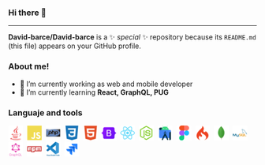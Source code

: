 ### Hi there 👋

---
**David-barce/David-barce** is a ✨ _special_ ✨ repository because its `README.md` (this file) appears on your GitHub profile.

### About me!

- 🔭 I’m currently working as web and mobile developer
- 🌱 I’m currently learning **React, GraphQL, PUG**


<div align="left">
  <h3> Languaje and tools </h3>
  <div>
    <!-- lenguaje-->
    <img src="https://github.com/devicons/devicon/blob/master/icons/java/java-plain.svg" title="JAVA" alt="JAVA" width="30" height="30"/>&nbsp;
    <img src="https://github.com/devicons/devicon/blob/master/icons/javascript/javascript-plain.svg" title="JavaScript" alt="JavaScrpt" width="30" height="30"/>&nbsp;
    <img src="https://github.com/devicons/devicon/blob/master/icons/php/php-original.svg" title="PHP" alt="PHP" width="30" height="30"/>&nbsp;
    <img src="https://github.com/devicons/devicon/blob/master/icons/css3/css3-plain.svg" title="CSS3" alt="CSS3" width="30" height="30"/>&nbsp;
    <img src="https://github.com/devicons/devicon/blob/master/icons/html5/html5-plain.svg" title="HTML5" alt="HTML" width="30" height="30"/>&nbsp;
    <img src="https://github.com/devicons/devicon/blob/master/icons/bootstrap/bootstrap-original.svg" title="CSS3" alt="CSS3" width="30" height="30"/>&nbsp;
    <!-- framework-->
    <img src="https://github.com/devicons/devicon/blob/master/icons/react/react-original.svg" title="REACT" alt="REACT" width="30" height="30"/>&nbsp;
    <img src="https://github.com/devicons/devicon/blob/master/icons/nodejs/nodejs-plain.svg" title="NODEJS" alt="NODEJS" width="30" height="30"/>&nbsp;
    <img src="https://github.com/devicons/devicon/blob/master/icons/androidstudio/androidstudio-original.svg" title="ANDROID" alt="ANDROID" width="30" height="30"/>&nbsp;
    <img src="https://github.com/devicons/devicon/blob/master/icons/figma/figma-original.svg" title="FIGMA" alt="FIGMA" width="30" height="30"/>&nbsp;
    <img src="https://github.com/devicons/devicon/blob/master/icons/codeigniter/codeigniter-plain.svg" title="CODEIGNITER" alt="CODEIGNITER" width="30" height="30"/>&nbsp;
    <!--BD-->
    <img src="https://github.com/devicons/devicon/blob/master/icons/mongodb/mongodb-original.svg" title="MONGODB" alt="MONGODB" width="30" height="30"/>&nbsp;
    <img src="https://github.com/devicons/devicon/blob/master/icons/mysql/mysql-original-wordmark.svg" title="MYSQL" alt="MYSQL" width="30" height="30"/>&nbsp;
    <!--complementos-->
    <img src="https://github.com/devicons/devicon/blob/master/icons/graphql/graphql-plain-wordmark.svg" title="GRAPHQL" alt="GRAPHQL" width="30" height="30"/>&nbsp;
    <img src="https://github.com/devicons/devicon/blob/master/icons/npm/npm-original-wordmark.svg" title="NPM" alt="NPM" width="30" height="30"/>&nbsp;
    <!-- IDE-->
    <img src="https://github.com/devicons/devicon/blob/master/icons/vscode/vscode-original-wordmark.svg" title="VSCODE" alt="VSCODE" width="30" height="30"/>&nbsp;
    <img src="https://github.com/devicons/devicon/blob/master/icons/jira/jira-original.svg" title="JIRA" alt="JIRA" width="30" height="30"/>&nbsp;
  </div>

